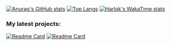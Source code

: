 [![Anurag's GitHub stats](https://github-readme-stats.vercel.app/api?username=elnino0916&theme=radical)](https://github.com/elnino0916/)
[![Top Langs](https://github-readme-stats.vercel.app/api/top-langs/?username=elnino0916&theme=radical)](https://github.com/elnino0916/)
[![Harlok's WakaTime stats](https://github-readme-stats.vercel.app/api/wakatime?username=elnino0916&theme=radical)](https://github.com/anuraghazra/github-readme-stats)
### My latest projects:

[![Readme Card](https://github-readme-stats.vercel.app/api/pin/?username=elnino0916&repo=reShut-CLI&theme=radical)](https://github.com/elnino0916/reshut-CLI)
[![Readme Card](https://github-readme-stats.vercel.app/api/pin/?username=elnino0916&repo=TimeSyncPlugin&theme=radical)](https://github.com/elnino0916/TimeSyncPlugin)
